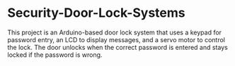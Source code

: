 # Security-Door-Lock-Systems
This project is an Arduino-based door lock system that uses a keypad for password entry, an LCD to display messages, and a servo motor to control the lock. The door unlocks when the correct password is entered and stays locked if the password is wrong.
